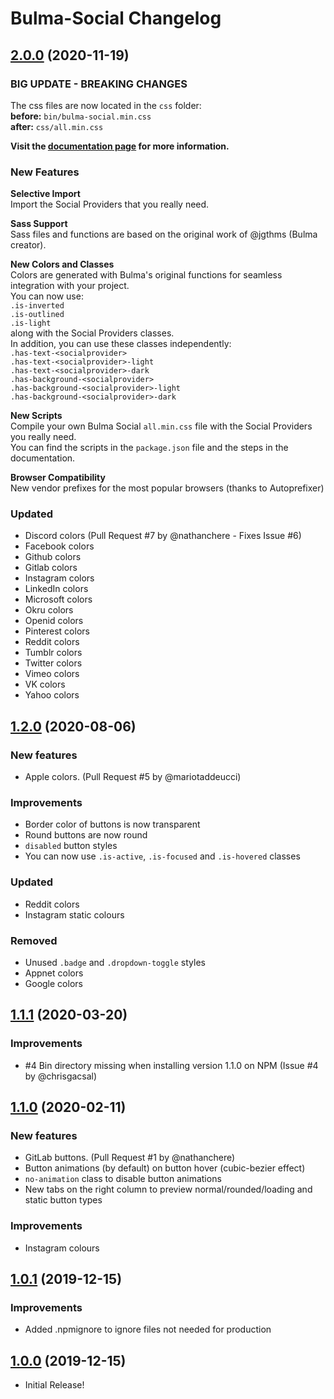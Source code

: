 # Bulma-Social Changelog

## [2.0.0](https://github.com/aldi/bulma-social/tree/2.0.0) (2020-11-19)

### BIG UPDATE - BREAKING CHANGES

The css files are now located in the `css` folder:  
**before:** `bin/bulma-social.min.css`  
**after:** `css/all.min.css`

**Visit the [documentation page](https://aldi.github.io/bulma-social) for more information.**

### New Features

**Selective Import**  
Import the Social Providers that you really need.

**Sass Support**  
Sass files and functions are based on the original work of @jgthms (Bulma creator).

**New Colors and Classes**  
Colors are generated with Bulma's original functions for seamless integration with your project.  
You can now use:  
`.is-inverted`  
`.is-outlined`  
`.is-light`  
along with the Social Providers classes.  
In addition, you can use these classes independently:  
`.has-text-<socialprovider>`  
`.has-text-<socialprovider>-light`  
`.has-text-<socialprovider>-dark`  
`.has-background-<socialprovider>`  
`.has-background-<socialprovider>-light`  
`.has-background-<socialprovider>-dark`

**New Scripts**  
Compile your own Bulma Social `all.min.css` file with the Social Providers you really need.  
You can find the scripts in the `package.json` file and the steps in the documentation.

**Browser Compatibility**  
New vendor prefixes for the most popular browsers (thanks to Autoprefixer)

### Updated

- Discord colors (Pull Request #7 by @nathanchere - Fixes Issue #6)
- Facebook colors
- Github colors
- Gitlab colors
- Instagram colors
- LinkedIn colors
- Microsoft colors
- Okru colors
- Openid colors
- Pinterest colors
- Reddit colors
- Tumblr colors
- Twitter colors
- Vimeo colors
- VK colors
- Yahoo colors

## [1.2.0](https://github.com/aldi/bulma-social/tree/1.2.0) (2020-08-06)

### New features

- Apple colors. (Pull Request #5 by @mariotaddeucci)

### Improvements

- Border color of buttons is now transparent
- Round buttons are now round
- `disabled` button styles
- You can now use `.is-active`, `.is-focused` and `.is-hovered` classes

### Updated

- Reddit colors
- Instagram static colours

### Removed

- Unused `.badge` and `.dropdown-toggle` styles
- Appnet colors
- Google colors

## [1.1.1](https://github.com/aldi/bulma-social/tree/1.1.1) (2020-03-20)

### Improvements

- #4 Bin directory missing when installing version 1.1.0 on NPM (Issue #4 by @chrisgacsal)

## [1.1.0](https://github.com/aldi/bulma-social/tree/1.1.0) (2020-02-11)

### New features

- GitLab buttons. (Pull Request #1 by @nathanchere)
- Button animations (by default) on button hover (cubic-bezier effect)
- `no-animation` class to disable button animations
- New tabs on the right column to preview normal/rounded/loading and static button types

### Improvements

- Instagram colours

## [1.0.1](https://github.com/aldi/bulma-social/tree/1.0.1) (2019-12-15)

### Improvements

- Added .npmignore to ignore files not needed for production

## [1.0.0](https://github.com/aldi/bulma-social/tree/1.0.0) (2019-12-15)

- Initial Release!
